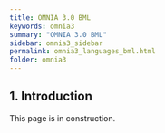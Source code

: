 ```yaml
---
title: OMNIA 3.0 BML
keywords: omnia3
summary: "OMNIA 3.0 BML"
sidebar: omnia3_sidebar
permalink: omnia3_languages_bml.html
folder: omnia3
---
```



## 1. Introduction

This page is in construction.
